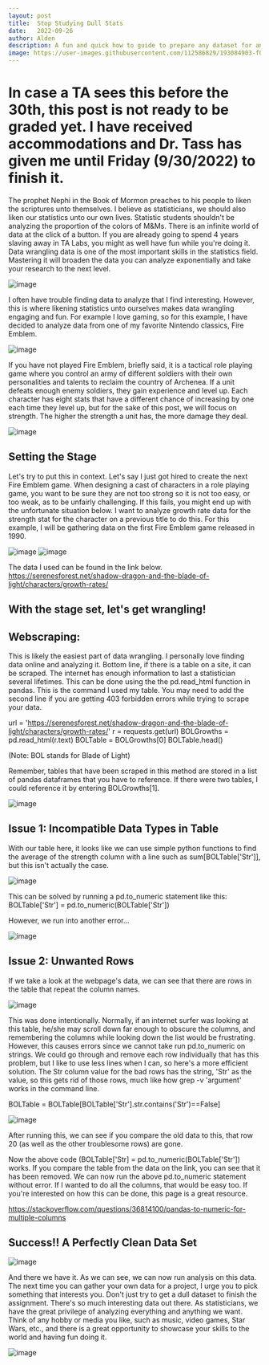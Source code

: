 ```yaml
---
layout: post
title:  Stop Studying Dull Stats
date:   2022-09-26
author: Alden
description: A fun and quick how to guide to prepare any dataset for analysis
image: https://user-images.githubusercontent.com/112586829/193084903-f030efe8-63d2-48ab-9d82-0a571d332221.png
---
```

 
 # In case a TA sees this before the 30th, this post is not ready to be graded yet.  I have received accommodations and Dr. Tass has given me until Friday (9/30/2022) to finish it.
 
The prophet Nephi in the Book of Mormon preaches to his people to liken the scriptures unto themselves.  I believe as statisticians, we should also liken our statistics unto our own lives.  Statistic students shouldn't be analyzing the proportion of the colors of M&Ms.  There is an infinite world of data at the click of a button.  If you are already going to spend 4 years slaving away in TA Labs, you might as well have fun while you're doing it.  Data wrangling data is one of the most important skills in the statistics field. Mastering it will broaden the data you can analyze exponentially and take your research to the next level.


![image](https://user-images.githubusercontent.com/112586829/193083046-a07f98c3-2fd0-4c60-b293-e90ae78ec103.png)


I often have trouble finding data to analyze that I find interesting.  However, this is where likening statistics unto ourselves makes data wrangling engaging and fun.  For example I love gaming, so for this example, I have decided to analyze data from one of my favorite Nintendo classics, Fire Emblem.


![image](https://user-images.githubusercontent.com/112586829/193084294-b12ff40f-bcf6-403c-9805-dcf89a03ebd8.png)


If you have not played Fire Emblem, briefly said, it is a tactical role playing game where you control an army of different soldiers with their own personalities
and talents to reclaim the country of Archenea.  If a unit defeats enough enemy soldiers, they gain experience and level up.  Each character has eight stats that have a different chance of increasing by one each time they level up, but for the sake of this post, we will focus on strength.  The higher the strength a unit has, the more damage they deal.


![image](https://user-images.githubusercontent.com/112586829/193084325-fd75b850-d9bd-4498-90aa-359375820758.png)


## Setting the Stage

Let's try to put this in context.  Let's say I just got hired to create the next Fire Emblem game.  When designing a cast of characters in a role playing game, you want to be sure they are not too strong so it is not too easy, or too weak, as to be unfairly challenging.  If this fails, you might end up with the unfortunate situation below.  I want to analyze growth rate data for the strength stat for the character on a previous title to do this.  For this example, I will be gathering data on the first Fire Emblem game released in 1990.


![image](https://user-images.githubusercontent.com/112586829/193084378-1f41ce7e-7cf9-4812-b23d-afb7d369c52c.png)
![image](https://user-images.githubusercontent.com/112586829/193084400-2c3bd1c5-2afe-4282-a4a8-8b5ae22894d3.png)


The data I used can be found in the link below.
https://serenesforest.net/shadow-dragon-and-the-blade-of-light/characters/growth-rates/

## With the stage set, let's get wrangling!

## Webscraping:

This is likely the easiest part of data wrangling.  I personally love finding data online and analyzing it.  Bottom line, if there is a table on a site, it can be scraped.  The internet has enough information to last a statistician several lifetimes.  This can be done using the the pd.read_html function in pandas.  This is the command I used my table.  You may need to add the second line if you are getting 403 forbidden errors while trying to scrape your data.

url = 'https://serenesforest.net/shadow-dragon-and-the-blade-of-light/characters/growth-rates/'
r = requests.get(url)
BOLGrowths = pd.read_html(r.text)
BOLTable = BOLGrowths[0]
BOLTable.head()

(Note: BOL stands for Blade of Light)

Remember, tables that have been scraped in this method are stored in a list of pandas dataframes that you have to reference.  If there were two tables, I could reference it by entering BOLGrowths[1].


![image](https://user-images.githubusercontent.com/112586829/193084482-40212276-5b90-4627-a7a4-3d2cf8076eab.png)


## Issue 1: Incompatible Data Types in Table

With our table here, it looks like we can use simple python functions to find the average of the strength column with a line such as sum[BOLTable['Str']], but this isn't actually the case.


![image](https://user-images.githubusercontent.com/112586829/193084528-d53ae63d-5e44-4fa9-9e72-249e9d9a77be.png)


This can be solved by running a pd.to_numeric statement like this:
BOLTable['Str'] = pd.to_numeric(BOLTable['Str'])

However, we run into another error...


![image](https://user-images.githubusercontent.com/112586829/193084572-7ff7f7fd-8589-4f77-8e89-f59c63db494d.png)


## Issue 2: Unwanted Rows

If we take a look at the webpage's data, we can see that there are rows in the table that repeat the column names.  


![image](https://user-images.githubusercontent.com/112586829/193084616-313fe6b7-4280-4acd-9cfe-705b42b9d46a.png)


This was done intentionally.  Normally, if an internet surfer was looking at this table, he/she may scroll down far enough to obscure the columns, and remembering the columns while looking down the list would be frustrating.  However, this causes errors since we cannot take run pd.to_numeric on strings. We could go through and remove each row individually that has this problem, but I like to use less lines when I can, so here's a more efficient solution. The Str column value for the bad rows has the string, 'Str' as the value, so this gets rid of those rows, much like how grep -v 'argument' works in the command line.

BOLTable = BOLTable[BOLTable['Str'].str.contains('Str')==False] 


![image](https://user-images.githubusercontent.com/112586829/193084787-9a46cd53-2a00-44e1-ae78-cfb612f0b39d.png)


After running this, we can see if you compare the old data to this, that row 20 (as well as the other troublesome rows) are gone.  

Now the above code (BOLTable['Str] = pd.to_numeric(BOLTable['Str']) works.  If you compare the table from the data on the link, you can see that it has been removed.  We can now run the above pd.to_numeric statement without error.  If I wanted to do all the columns, that would be easy too.  If you're interested on how this can be done, this page is a great resource.

https://stackoverflow.com/questions/36814100/pandas-to-numeric-for-multiple-columns

## Success!!  A Perfectly Clean Data Set


![image](https://user-images.githubusercontent.com/112586829/193084842-7624ff2a-bc61-4f19-967a-877c6c37dd6d.png)


And there we have it.  As we can see, we can now run analysis on this data.  The next time you can gather your own data for a project, I urge you to pick something that interests you.  Don't just try to get a dull dataset to finish the assignment.  There's so much interesting data out there.  As statisticians, we have the great privilege of analyzing everything and anything we want.  Think of any hobby or media you like, such as music, video games, Star Wars, etc., and there is a great opportunity to  showcase your skills to the world and having fun doing it. 

![image](https://user-images.githubusercontent.com/112586829/193086713-d4eabe6c-0367-4f5d-926b-492a2decd2ae.png)

